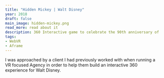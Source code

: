 ```yaml
---
title: "Hidden Mickey | Walt Disney"
year: 2018
draft: false
main_image: hidden-mickey.png
read_more: read about it
description: 360 Interactive game to celebrate the 90th anniversary of the mouse.
tags:
- WebVR
- Aframe
---
```


I was approached by a client I had previously worked with when running a VR focused Agency in order to help them build an interactive 360 experience for Walt Disney.